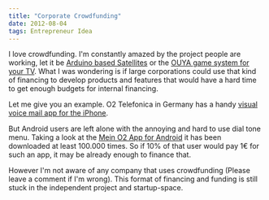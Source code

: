 ```yaml
---
title: "Corporate Crowdfunding"
date: 2012-08-04
tags: Entrepreneur Idea
---
```


I  love crowdfunding. I'm constantly amazed by the project people are working, let it be [Arduino based Satellites](http://www.kickstarter.com/projects/575960623/ardusat-your-arduino-experiment-in-space?ref=live) or the [OUYA game system for your TV](http://www.kickstarter.com/projects/ouya/ouya-a-new-kind-of-video-game-console?ref=live). What I was wondering is if large corporations could use that kind of financing to develop products and features that would have a hard time to get enough budgets for internal financing.

Let me give you an example. O2 Telefonica in Germany has a handy [visual voice mail app for the iPhone](http://www.o2online.de/nw/student/handys/iphone/voicemail/).

But Android users are left alone with the annoying and hard to use dial tone menu. Taking a look at the [Mein O2 App for Android](https://play.google.com/store/apps/details?id=canvasm.myo2) it has been downloaded at least 100.000 times. So if 10% of that user would pay 1€ for such an app, it may be already enough to finance that.

However I'm not aware of any company that uses crowdfunding (Please leave a comment if I'm wrong). This format of financing and funding is still stuck in the independent project and startup-space.
